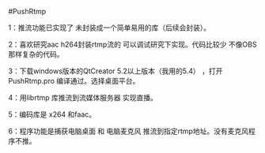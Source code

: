 #PushRtmp

1：推流功能已实现了 未封装成一个简单易用的库（后续会封装）。

2：喜欢研究aac h264封装rtmp流的 可以调试研究下实现。代码比较少 不像OBS那样复杂的代码。

3：下载windows版本的QtCreator 5.2以上版本（我用的5.4） ，打开PushRtmp.pro 编译通过。选择桌面平台。

4：用librtmp 库推流到流媒体服务器 实现直播。

5：编码库是 x264 和faac。

6：程序功能是捕获电脑桌面 和 电脑麦克风 推流到指定rtmp地址。没有麦克风程序不推。